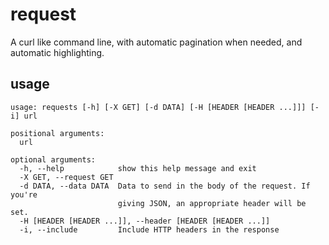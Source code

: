 request
=======

A curl like command line, with automatic pagination when needed, and automatic highlighting.

usage
-----

    usage: requests [-h] [-X GET] [-d DATA] [-H [HEADER [HEADER ...]]] [-i] url

    positional arguments:
      url

    optional arguments:
      -h, --help            show this help message and exit
      -X GET, --request GET
      -d DATA, --data DATA  Data to send in the body of the request. If you're
                            giving JSON, an appropriate header will be set.
      -H [HEADER [HEADER ...]], --header [HEADER [HEADER ...]]
      -i, --include         Include HTTP headers in the response
